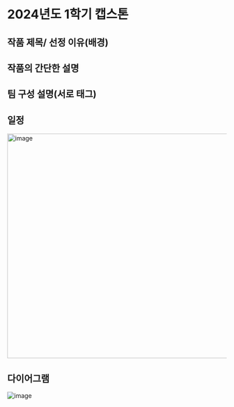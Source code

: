 # 2024년도 1학기 캡스톤

## 작품 제목/ 선정 이유(배경)

## 작품의 간단한 설명 

## 팀 구성 설명(서로 태그)

## 일정
<img width="514" alt="image" src="https://github.com/among5094/Capstone01/assets/106166621/fa07d761-bff7-4150-9e63-c0208c4696f1">

## 다이어그램
![image](https://github.com/among5094/Capstone1/assets/106166621/be49a5db-9d63-4809-ac13-570eb44ac0f4)


